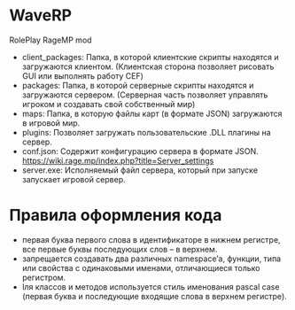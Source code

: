 # WaveRP
RolePlay RageMP mod
- client_packages:  Папка, в которой клиентские скрипты находятся и загружаются клиентом. (Клиентская сторона позволяет рисовать GUI или выполнять работу CEF)
- packages: Папка, в которой серверные скрипты находятся и загружаются сервером. (Серверная часть позволяет управлять игроком и создавать свой собственный мир)
- maps: Папка, в которую файлы карт (в формате JSON) загружаются в игровой мир.
- plugins: Позволяет загружать пользовательские .DLL плагины на сервер.
- conf.json: Содержит конфигурацию сервера в формате JSON. https://wiki.rage.mp/index.php?title=Server_settings
- server.exe: Исполняемый файл сервера, который при запуске запускает игровой сервер.

# Правила оформления кода
- первая буква первого слова в идентификаторе в нижнем регистре, все первые буквы последующих слов – в верхнем.
- запрещается создавать два различных namespace’а, функции, типа или свойства с одинаковыми именами, отличающиеся только регистром.
- lля классов и методов используется стиль именования pascal case (первая буква и последующие входящие слова в верхнем регистре).
